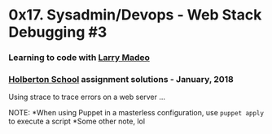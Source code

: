 # 0x17. Sysadmin/Devops - Web Stack Debugging #3

### Learning to code with [Larry Madeo](https://twitter.com/larmalade)

### [Holberton School](https://www.holbertonschool.com) assignment solutions - January, 2018

Using strace to trace errors on a web server ...

NOTE:
*When using Puppet in a masterless configuration, use `puppet apply` to execute a script
*Some other note, lol
